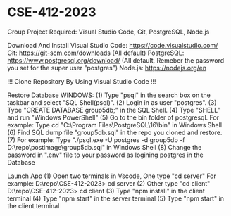# CSE-412-2023
Group Project
Required: Visual Studio Code, Git, PostgreSQL, Node.js

Download And Install
Visual Studio Code: https://code.visualstudio.com/
Git: https://git-scm.com/downloads  (All default)
PostgreSQL: https://www.postgresql.org/download/  (All default, Remeber the password you set for the super user "postgres")
Node.js: https://nodejs.org/en

!!! Clone Repository By Using Visual Studio Code !!!

Restore Database
WINDOWS: 
(1) Type "psql" in the search box on the taskbar and select "SQL Shell(psql)".
(2) Login in as user "postgres".
(3) Type "CREATE DATABASE group5db;" in the SQL Shell.
(4) Type "SHELL" and run "Windows PowerShell"
(5) Go to the bin folder of postgresql. For example: Type cd "C:\Program Files\PostgreSQL\16\bin" in Windows Shell
(6) Find SQL dump file "group5db.sql" in the repo you cloned and restore.
(7) For example: Type "./psql.exe -U postgres -d group5db -f D:\repo\postimage\group5db.sql" in Windows Shell
(8) Change the password in ".env" file to your password as logining postgres in the Database 

Launch App
(1) Open two terminals in Vscode, One type "cd server" For example: D:\repo\CSE-412-2023> cd server
(2) Other type "cd client" D:\repo\CSE-412-2023> cd client
(3) Type "npm install" in the client terminal
(4) Type "npm start" in the server terminal
(5) Type "npm start" in the client terminal
